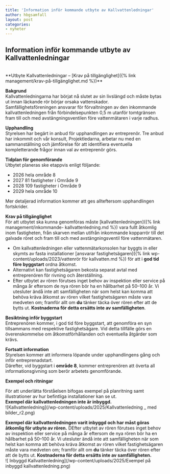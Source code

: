 ```yaml
---
title: 'Information inför kommande utbyte av Kallvattenledningar'
author: hbgsamfall
layout: post
categories:
- nyheter
---
```

## Information inför kommande utbyte av Kallvattenledningar  
<BR>
**Utbyte Kallvattenledningar – [Krav på tillgänglighet]({% link management/krav-på-tillgänglighet.md %})**  

**Bakgrund**  
Kallvattenledningarna har börjat nå slutet av sin livslängd och måste bytas ut innan läckande rör börjar orsaka vattenskador.  
Samfällighetsföreningen ansvarar för förvaltningen av den inkommande kallvattenledningen från förbindelsepunkten 0,5 m utanför tomtgränsen fram till och med avstängningsventilen före vattenmätaren i varje radhus.  

**Upphandling**  
Styrelsen har begärt in anbud för upphandlingen av entreprenör. Tre anbud har inkommit och vår konsult, Projektledarna, arbetar nu med en sammanställning och jämförelse för att identifiera eventuella kompletterande frågor innan val av entreprenör görs.  

**Tidplan för genomförande**  
Utbytet planeras ske etappvis enligt följande:
* 2026 hela område 8
* 2027 81 fastigheter i Område 9
* 2028 109 fastigheter i Område 9
* 2029 hela område 10  

Mer detaljerad information kommer att ges allteftersom upphandlingen fortskrider.

**Krav på tillgänglighet**  
För att utbytet ska kunna genomföras måste [kallvattenledningen]({% link management/inkommande- kallvattenledning.md %}) vara fullt åtkomlig inom fastigheten, från skarven mellan utifrån inkommande kopparrör till det galvade röret och fram till och med avstängningsventil före vattenmätaren.
* Om kallvattenledningen eller vattenmätarkonsolen har byggts in eller skymts av fasta installationer [ansvarar fastighetsägaren]({% link wp-content/uploads/2023/vattenrör för kallvatten.md %}) för att i **god tid före byggstart** ordna åtkomst.
* Alternativt kan fastighetsägaren bekosta separat avtal med entreprenören för rivning och återställning.
* Efter utbytet av rören förutses inget behov av inspektion eller service på många år eftersom de nya rören bör ha en hållbarhet på 50–100 år. Vi utesluter ändå inte att samfälligheten när som helst kan komma att behöva kräva åtkomst av rören vilket fastighetsägaren måste vara medveten om; framför allt om **du** tänker täcka över rören efter att de bytts ut. **Kostnaderna för detta ersätts inte av samfälligheten**.   
 
**Besiktning inför byggstart**  
Entreprenören kommer, i god tid före byggstart, att genomföra en syn tillsammans med respektive fastighetsägare. Vid detta tillfälle görs en överenskommelse om åtkomstförhållanden och eventuella åtgärder som krävs.

**Fortsatt information**  
Styrelsen kommer att informera löpande under upphandlingens gång och inför entreprenadstart.  
Därefter, vid byggstart i **område 8**, kommer entreprenören att överta all informationsgivning som berör arbetets genomförande.  

**Exempel och ritningar**  

För att underlätta förståelsen bifogas exempel på planritning samt illustrationer av hur befintliga installationer kan se ut.  
**Exempel där kallvattenledningen inte är inbyggd.**  
![Kallvattenledning](/wp-content/uploads/2025/Kallvattenledning _ med bilder_r2.png)  

**Exempel där kallvattenledningen varit inbyggd och har måst göras åtkomlig för utbyte av rören.** DEfter utbytet av rören förutses inget behov av inspektion eller service på många år eftersom de nya rören bör ha en hållbarhet på 50–100 år. Vi utesluter ändå inte att samfälligheten när som helst kan komma att behöva kräva åtkomst av rören vilket fastighetsägaren måste vara medveten om; framför allt om **du** tänker täcka över rören efter att de bytts ut. **Kostnaderna för detta ersätts inte av samfälligheten.**  
![ Inbyggd Kallvattenledning](/wp-content/uploads/2025/Exempel på inbyggd kallvattenledning.png)  
